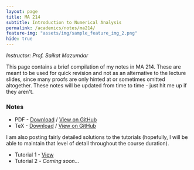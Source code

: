 ```yaml
---
layout: page
title: MA 214
subtitle: Introduction to Numerical Analysis
permalink: /academics/notes/ma214/
feature-img: "assets/img/sample_feature_img_2.png"
hide: true
---
```

<i>Instructor: Prof. Saikat Mazumdar</i>

This page contains a brief compilation of my notes in MA 214. These are meant to be used for quick revision and not as an alternative to the lecture slides, since many proofs are only hinted at or sometimes omitted altogether. These notes will be updated from time to time - just hit me up if they aren't.

<h3>Notes</h3>

<ul>
<li>PDF - <a href="https://omprabhu31.github.io/academics/notes/ma214/ma214notes.pdf">Download</a> / <a href="https://github.com/omprabhu31/omprabhu31.github.io/blob/master/academics/notes/ma214/ma214notes.pdf">View on GitHub</a></li>
<li>TeX - <a href="https://omprabhu31.github.io/academics/notes/ma214/ma214notes.tex">Download</a> / <a href="https://github.com/omprabhu31/omprabhu31.github.io/blob/master/academics/notes/ma214/ma214notes.tex">View on GitHub</a></li>
</ul>

I am also posting fairly detailed solutions to the tutorials (hopefully, I will be able to maintain that level of detail throughout the course duration).

<ul>
<li>Tutorial 1 - <a href="https://omprabhu31.github.io/academics/notes/ma214/tutorials/problemset1.pdf">View</a></li>
<li>Tutorial 2 - <i>Coming soon...</i></li>
</ul>